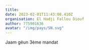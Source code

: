 ```yaml
---
title: 
date: 2023-02-01T11:43:08.410Z
organisation: El Hadji Fallou Diouf 
author: 775901636
avatar: "/img/pays/SN.svg"
---
```


Jaam gëun 3ème mandat 